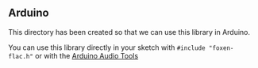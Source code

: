 ## Arduino

This directory has been created so that we can use this library
in Arduino.

You can use this library directly in your sketch with ```#include "foxen-flac.h"``` or with the [Arduino Audio Tools](https://github.com/pschatzmann/arduino-audio-tools/wiki/Encoding-and-Decoding-of-Audio)